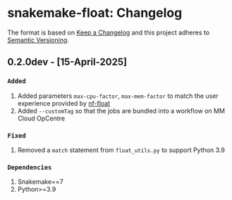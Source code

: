 # snakemake-float: Changelog

The format is based on [Keep a Changelog](https://keepachangelog.com/en/1.0.0/)
and this project adheres to [Semantic Versioning](https://semver.org/spec/v2.0.0.html).

## 0.2.0dev - [15-April-2025]

### `Added`

1. Added parameters `max-cpu-factor`, `max-mem-factor` to match the user experience provided by [nf-float](https://github.com/MemVerge/nf-float)
2. Added `--customTag` so that the jobs are bundled into a workflow on MM Cloud OpCentre

### `Fixed`

1. Removed a `match` statement from `float_utils.py` to support Python 3.9

### `Dependencies`

1. Snakemake==7
2. Python>=3.9